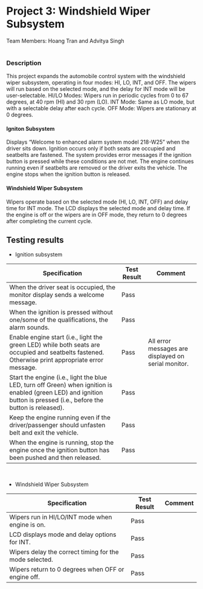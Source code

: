 # Project 3: Windshield Wiper Subsystem
Team Members: Hoang Tran and Advitya Singh
<br/>
<br/>

### Description
This project expands the automobile control system with the windshield wiper subsystem, operating in four modes: HI, LO, INT, and OFF. The wipers will run based on the selected mode, and the delay for INT mode will be user-selectable.
HI/LO Modes: Wipers run in periodic cycles from 0 to 67 degrees, at 40 rpm (HI) and 30 rpm (LO).
INT Mode: Same as LO mode, but with a selectable delay after each cycle.
OFF Mode: Wipers are stationary at 0 degrees.

#### Igniton Subsystem
Displays “Welcome to enhanced alarm system model 218-W25” when the driver sits down.
Ignition occurs only if both seats are occupied and seatbelts are fastened.
The system provides error messages if the ignition button is pressed while these conditions are not met.
The engine continues running even if seatbelts are removed or the driver exits the vehicle.
The engine stops when the ignition button is released.

#### Windshield Wiper Subsystem
Wipers operate based on the selected mode (HI, LO, INT, OFF) and delay time for INT mode.
The LCD displays the selected mode and delay time.
If the engine is off or the wipers are in OFF mode, they return to 0 degrees after completing the current cycle.

## Testing results
- Ignition subsystem

| Specification | Test Result | Comment |
|----------|----------|----------|
| When the driver seat is occupied, the monitor display sends a welcome message. | Pass | | |
| When the ignition is pressed without one/some of the qualifications, the alarm sounds. | Pass | | |
| Enable engine start (i.e., light the green LED) while both seats are occupied and seatbelts fastened. Otherwise print appropriate error message.    | Pass   | All error messages are displayed on serial monitor. | | | 
| Start the engine (i.e., light the blue LED, turn off Green) when ignition is enabled (green LED) and ignition button is pressed  (i.e., before the button is released).   | Pass   | | |
| Keep the engine running even if the driver/passenger should unfasten belt and exit the vehicle.| Pass | | |
| When the engine is running, stop the engine once the ignition button has been pushed and then released. | Pass | | |
<br/>

- Windshield Wiper Subsystem

| Specification | Test Result | Comment |
|----------|----------|----------|
| Wipers run in HI/LO/INT mode when engine is on. | Pass | | | 
| LCD displays mode and delay options for INT. | Pass | | | 
| Wipers delay the correct timing for the mode selected. | Pass|  | |
| Wipers return to 0 degrees when OFF or engine off. | Pass | | |

